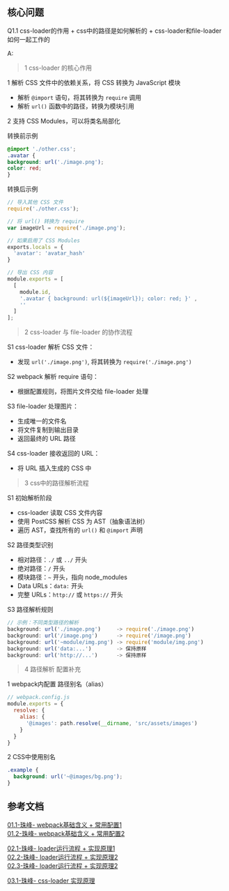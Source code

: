 ## 核心问题

Q1.1 css-loader的作用 + css中的路径是如何解析的 + css-loader和file-loader如何一起工作的

A: <br/>

> 1 css-loader 的核心作用

1 解析 CSS 文件中的依赖关系，将 CSS 转换为 JavaScript 模块
  - 解析 `@import` 语句，将其转换为 `require` 调用
  - 解析 `url()` 函数中的路径，转换为模块引用

2 支持 CSS Modules，可以将类名局部化


转换前示例
```css
@import './other.css';
.avatar {
background: url('./image.png');
color: red;
}
```

转换后示例
```js
// 导入其他 CSS 文件
require('./other.css');

// 将 url() 转换为 require
var imageUrl = require('./image.png');

// 如果启用了 CSS Modules
exports.locals = {
  'avatar': 'avatar_hash'
}

// 导出 CSS 内容
module.exports = [
  [
    module.id,
    '.avatar { background: url(${imageUrl}); color: red; }' , 
    ''
  ]
];
```

> 2 css-loader 与 file-loader 的协作流程

S1 css-loader 解析 CSS 文件：
  - 发现 `url('./image.png')`, 将其转换为 `require('./image.png')`

S2 webpack 解析 require 语句：
  - 根据配置规则，将图片文件交给 file-loader 处理

S3 file-loader 处理图片：
  - 生成唯一的文件名
  - 将文件复制到输出目录
  - 返回最终的 URL 路径

S4 css-loader 接收返回的 URL：
  - 将 URL 插入生成的 CSS 中


> 3 css中的路径解析流程

S1 初始解析阶段
  - css-loader 读取 CSS 文件内容
  - 使用 PostCSS 解析 CSS 为 AST（抽象语法树）
  - 遍历 AST，查找所有的 `url()` 和 `@import` 声明

S2 路径类型识别
  - 相对路径：`./` 或 `../` 开头
  - 绝对路径：`/` 开头
  - 模块路径：`~` 开头，指向 node_modules
  - Data URLs：`data:` 开头
  - 完整 URLs：`http://` 或 `https://` 开头

S3 路径解析规则

```js
// 示例：不同类型路径的解析
background: url('./image.png')     -> require('./image.png')
background: url('/image.png')      -> require('/image.png')
background: url('~module/img.png') -> require('module/img.png')
background: url('data:...')        -> 保持原样
background: url('http://...')      -> 保持原样
```

> 4 路径解析 配置补充

1 webpack内配置 路径别名（alias）

```js
// webpack.config.js
module.exports = {
  resolve: {
    alias: {
      '@images': path.resolve(__dirname, 'src/assets/images')
    }
  } 
}
```

2 CSS中使用别名
```css
.example {
  background: url('~@images/bg.png');
}
```



## 参考文档

[01.1-珠峰- webpack基础含义 + 常用配置1](http://www.zhufengpeixun.com/strong/html/103.1.webpack-usage.html) <br/>
[01.2-珠峰- webpack基础含义 + 常用配置2](http://www.zhufengpeixun.com/strong/html/26.webpack-1-basic.html) <br/>


[02.1-珠峰- loader运行流程 + 实现原理1](http://www.zhufengpeixun.com/strong/html/26.webpack-7-loader.html) <br/>
[02.2-珠峰- loader运行流程 + 实现原理2](http://www.zhufengpeixun.com/strong/html/103.5.webpack-loader.html) <br/>
[02.3-珠峰- loader运行流程 + 实现原理2](http://www.zhufengpeixun.com/strong/html/75.webpack-2.loader.html) <br/>


[03.1-珠峰- css-loader 实现原理](http://www.zhufengpeixun.com/strong/html/117.css-loader.html) <br/>


